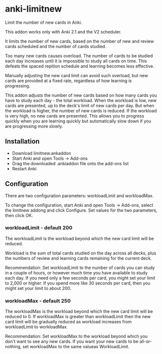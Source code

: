 # anki-limitnew
Limit the number of new cards in Anki.

This addon works only with Anki 2.1 and the V2 scheduler.

It limits the number of new cards, based on the number of new and review
cards scheduled and the number of cards studied.

Too many new cards causes overload. The number of cards to be studied each
day increases until it is impossible to study all cards on time. This
defeats the spaced repition schedule and learning becomes less effective.

Manually adjusting the new card limit can avoid such overload, but new
cards are provided at a fixed rate, regardless of how learning is
progressing.

This addon adjusts the number of new cards based on how many cards you have
to study each day - the total workload. When the workload is low, new cards
are presented, up to the deck's limit of new cards per day. But when the
workload is higher, the number of new cards is reduced. If the workload is
very high, no new cards are presented. This allows you to progress quickly
when you are learning quickly but automatically slow down if you are
progressing more slowly.

## Installation

* Download limitnew.ankaddon
* Start Anki and open Tools -> Add-ons
* Drag the downloaded .ankiaddon file onto the add-ons list
* Restart Anki

## Configuration

There are two configuration parameters: workloadLimit and workloadMax.

To change the configuration, start Anki and open Tools -> Add-ons, select
the limitnew addong and click Configure. Set values for the two parameters,
then click OK.

### workloadLimit - default 200

The workloadLimit is the workload beyond which the new card limit will
be reduced.

Workload is the sum of total cards studied on the day across all decks,
plus the numbers of review and learning cards remaining for the current deck.

Recommendation: Set workloadLimit to the number of cards you can study
in a couple of hours, or however much time you have available to study each
day. If you need only a few seconds per card, you might set your limit to
2,000 or higher. If you spend more like 30 seconds per card, then you might
set your limit to about 200.

### workloadMax - default 250

The workloadMax is the workload beyond which the new card limit will be
reduced to 0. If workloadMax is greater than workloadLimit then the new
card limit will be gradually reduced as workload increases from
workloadLimit to workloadMax.

Recommendation: Set workloadMax to the workload beyond which you don't want
to see any new cards. If you want your new cards to be all-or-nothing, set
workloadMax to the same valueas WorkloadLimit.
